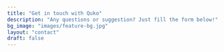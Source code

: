 ```yaml
---
title: "Get in touch with Quko"
description: "Any questions or suggestion? Just fill the form below!"
bg_image: "images/feature-bg.jpg"
layout: "contact"
draft: false
---
```


